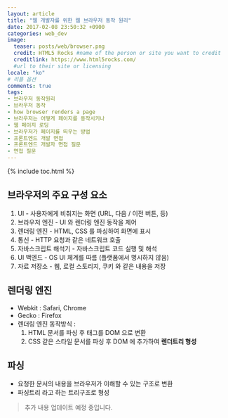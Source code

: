 ```yaml
---
layout: article
title: "웹 개발자를 위한 웹 브라우저 동작 원리"
date: 2017-02-08 23:50:32 +0900
categories: web_dev
image:
  teaser: posts/web/browser.png
  credit: HTML5 Rocks #name of the person or site you want to credit
  creditlink: https://www.html5rocks.com/
  #url to their site or licensing
locale: "ko"
# 리플 옵션
comments: true
tags:
- 브라우저 동작원리
- 브라우저 동작
- how browser renders a page
- 브라우저는 어떻게 페이지를 동작시키나
- 웹 페이지 로딩
- 브라우저가 페이지를 띄우는 방법
- 프론트엔드 개발 면접
- 프론트엔드 개발자 면접 질문
- 면접 질문
---
```

{% include toc.html %}

## 브라우저의 주요 구성 요소
1. UI - 사용자에게 비춰지는 화면 (URL, 다음 / 이전 버튼, 등)
2. 브라우저 엔진 - UI 와 렌더링 엔진 동작을 제어
3. 렌더링 엔진 - HTML, CSS 를 파싱하여 화면에 표시
4. 통신 - HTTP 요청과 같은 네트워크 호출
5. 자바스크립트 해석기 - 자바스크립트 코드 실행 및 해석
6. UI 백엔드 - OS UI 체계를 따름 (플랫폼에서 명시하지 않음)
7. 자료 저장소 - 웹, 로컬 스토리지, 쿠키 와 같은 내용을 저장

## 렌더링 엔진
- Webkit : Safari, Chrome
- Gecko : Firefox
- 렌더링 엔진 동작방식 :
  1. HTML 문서를 파싱 후 태그를 DOM 으로 변환
  2. CSS 같은 스타일 문서를 파싱 후 DOM 에 추가하여 **렌더트리 형성**

## 파싱
- 요청한 문서의 내용을 브라우저가 이해할 수 있는 구조로 변환
- 파싱트리 라고 하는 트리구조로 형성


> 추가 내용 업데이트 예정 중입니다.

